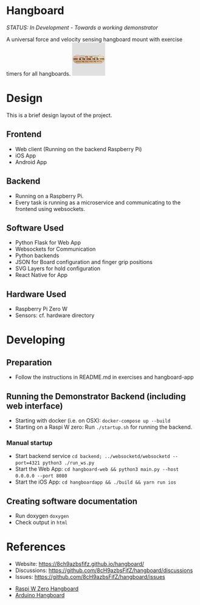 # Hangboard 

*STATUS: In Development - Towards a working demonstrator*

A universal force and velocity sensing hangboard mount with exercise timers for all hangboards.
![Hangboard Mount](./hangboardapp/logo/AppIcons/Assets.xcassets/AppIcon.appiconset/87.png)


# Design
This is a brief design layout of the project.

## Frontend
+ Web client (Running on the backend Raspberry Pi)
+ iOS App
+ Android App 

## Backend
+ Running on a Raspberry Pi.
+ Every task is running as a microservice and communicating to the frontend using websockets.

## Software Used
- Python Flask for Web App
- Websockets for Communication
- Python backends
- JSON for Board configuration and finger grip positions
- SVG Layers for hold configuration
- React Native for App

## Hardware Used
- Raspberry Pi Zero W
- Sensors: cf. hardware directory


# Developing

## Preparation
+ Follow the instructions in README.md in exercises and hangboard-app

## Running the Demonstrator Backend (including web interface)
+ Starting with docker (i.e. on OSX): ```docker-compose up --build```
+ Starting on a Raspi W zero: Run `./startup.sh` for running the backend.

### Manual startup
+ Start backend service ```cd backend; ../websocketd/websocketd --port=4321 python3 ./run_ws.py ```
+ Start the Web App: `cd hangboard-web && python3 main.py --host 0.0.0.0 --port 8080`
+ Start the iOS App: `cd hangboardapp && ./build && yarn run ios`


## Creating software documentation
+ Run doxygen `doxygen`
+ Check output in `html`

# References
* Website: https://8ch9azbsfifz.github.io/hangboard/
* Discussions: https://github.com/8cH9azbsFifZ/hangboard/discussions
* Issues: https://github.com/8cH9azbsFifZ/hangboard/issues
+ [Raspi W Zero Hangboard](https://github.com/adrianlzt/piclimbing)
+ [Arduino Hangboard](https://github.com/oalam/isometryx)
